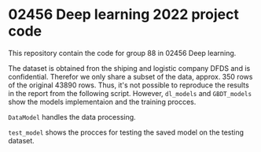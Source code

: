 # 02456 Deep learning 2022 project code

This repository contain the code for group 88 in 02456 Deep learning.

The dataset is obtained fron the shiping and logistic company DFDS and is confidential. Therefor we only share a subset of the data, approx. 350 rows of the original 43890 rows. Thus, it's not possible to reproduce the results in the report from the following script. However, `dl_models` and `GBDT_models` show the models implementaion and the training procces.

`DataModel` handles the data processing.

`test_model` shows the procces for testing the saved model on the testing dataset.
